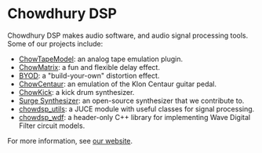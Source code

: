 # Chowdhury DSP

Chowdhury DSP makes audio software, and audio signal processing tools. Some of our projects include:

- [ChowTapeModel](https://github.com/jatinchowdhury18/AnalogTapeModel): an analog tape emulation plugin.
- [ChowMatrix](https://github.com/Chowdhury-DSP/ChowMatrix): a fun and flexible delay effect.
- [BYOD](https://github.com/Chowdhury-DSP/BYOD): a "build-your-own" distortion effect.
- [ChowCentaur](https://github.com/jatinchowdhury18/KlonCentaur): an emulation of the Klon Centaur guitar pedal.
- [ChowKick](https://github.com/Chowdhury-DSP/ChowKick): a kick drum synthesizer.
- [Surge Synthesizer](https://surge-synthesizer.github.io/): an open-source synthesizer that we contribute to.
- [chowdsp_utils](https://github.com/Chowdhury-DSP/chowdsp_utils): a JUCE module with useful classes for signal processing.
- [chowdsp_wdf](https://github.com/Chowdhury-DSP/chowdsp_wdf): a header-only C++ library for implementing Wave Digital Filter circuit models.

For more information, see [our website](https://chowdsp.com).
